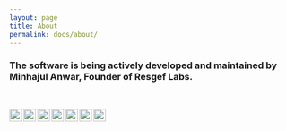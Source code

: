 ```yaml
---
layout: page
title: About
permalink: docs/about/
---
```


### The software is being actively developed and maintained by Minhajul Anwar, Founder of Resgef Labs.
<br>

<span>[<img align="left" alt="Minhajul Anwar | GitHub" width="22px" src="https://cdn.jsdelivr.net/npm/simple-icons@v3/icons/github.svg" />][github]
[<img align="left" alt="Minhajul Anwar | Twitter" width="22px" src="https://cdn.jsdelivr.net/npm/simple-icons@v3/icons/twitter.svg" />][twitter]
[<img align="left" alt="Minhajul Anwar | LinkedIn" width="22px" src="https://cdn.jsdelivr.net/npm/simple-icons@v3/icons/linkedin.svg" />][linkedin]
[<img align="left" alt="Minhajul Anwar | facebook" width="22px" src="https://cdn.jsdelivr.net/npm/simple-icons@v3/icons/facebook.svg" />][facebook]
[<img align="left" alt="Minhajul Anwar | Quora" width="22px" src="https://cdn.jsdelivr.net/npm/simple-icons@v3/icons/quora.svg" />][quora]
[<img align="left" alt="Minhajul Anwar | Instagram" width="22px" src="https://cdn.jsdelivr.net/npm/simple-icons@v3/icons/instagram.svg" />][instagram]
[<img align="left" alt="Resgef Labs | Founder" width="22px" src="https://img.icons8.com/pastel-glyph/2x/website.png" />][website]


<!--
This is the base Jekyll theme. You can find out more info about customizing your Jekyll theme, as well as basic Jekyll usage documentation at [jekyllrb.com](https://jekyllrb.com/)

You can find the source code for Minima at GitHub:
[jekyll][jekyll-organization] /
[minima](https://github.com/jekyll/minima)

You can find the source code for Jekyll at GitHub:
[jekyll][jekyll-organization] /
[jekyll](https://github.com/jekyll/jekyll)


[jekyll-organization]: https://github.com/jekyll
-->

[website]: https://resgef.com
[github]: https://github.com/minhajme?tab=repositories
[freightforward_repo]: https://github.com/minhajme/freightforward
[facebook]: https://facebook.com/minhajul.anwar.bd
[facebook-resgefclick]: https://facebook.com/resgefclick
[facebook-resgef]: https://facebook.com/resgef
[twitter]: https://twitter.com/intent/follow?original_referer=https%3A%2F%2Fgithub.com%2FMinhajulAnwar&screen_name=MinhajulAnwar
[linkedin]: https://www.linkedin.com/in/minhajme/
[youtube]: https://www.youtube.com/channel/UCLwOk0QXDgPk1_TWx63KeAw
[instagram]: https://www.instagram.com/resgefclick
[quora]: https://www.quora.com/profile/Minhajul-Anwar